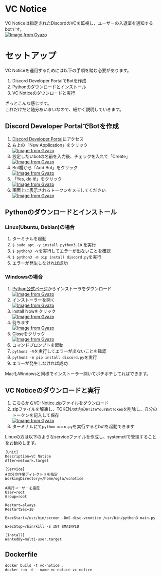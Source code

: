 # VC Notice
VC Noticeは指定されたDiscordのVCを監視し、ユーザーの入退室を通知するbotです。  
[![Image from Gyazo](https://i.gyazo.com/1c9b3a536c4a0888b66ceeac6796ecba.png)](https://gyazo.com/1c9b3a536c4a0888b66ceeac6796ecba)


# セットアップ
VC Noticeを運用するためには以下の手順を踏む必要があります。  

1. Discord Developer PortalでBotを作成
2. Pythonのダウンロードとインストール
3. VC Noticeのダウンロードと実行

ざっとこんな感じです。  
これだけだと随分あいまいなので、細かく説明していきます。


## Discord Developer PortalでBotを作成

1. [Discord Developer Portal](https://discord.com/developers/applications)にアクセス
2. 右上の「New Application」をクリック  
[![Image from Gyazo](https://i.gyazo.com/7ce6d34de12a50bebbb4319db8e3ff5c.png)](https://gyazo.com/7ce6d34de12a50bebbb4319db8e3ff5c)
3. 設定したいbotの名前を入力後、チェックを入れて「Create」  
[![Image from Gyazo](https://i.gyazo.com/96697ad6183da211de986b4cd1161851.png)](https://gyazo.com/96697ad6183da211de986b4cd1161851)
4. Bot欄から「Add Bot」をクリック  
[![Image from Gyazo](https://i.gyazo.com/6265c5a51e406058322af857a9293191.png)](https://gyazo.com/6265c5a51e406058322af857a9293191)
5. 「Yes, do it!」をクリック  
[![Image from Gyazo](https://i.gyazo.com/9f8c7369237b3548a3d62f5baf618b5d.png)](https://gyazo.com/9f8c7369237b3548a3d62f5baf618b5d)
6. 画面上に表示されるトークンをメモしてください  
[![Image from Gyazo](https://i.gyazo.com/8bbacdae3b2173cf4ebbf0ac1f204fce.png)](https://gyazo.com/8bbacdae3b2173cf4ebbf0ac1f204fce)


## Pythonのダウンロードとインストール

### Linux(Ubuntu, Debian)の場合
1. ターミナルを起動
2. `$ sudo apt -y install python3.10` を実行
3. `$ python3 -V`を実行してエラーが出ないことを確認
4. `$ python3 -m pip install discord.py`を実行
5. エラーが発生しなければ成功

### Windowsの場合

1. [Python公式ページ](https://www.python.org/downloads/)からインストーラをダウンロード  
[![Image from Gyazo](https://i.gyazo.com/cb6f68a28cbcf45d5dbef4adcc1f5b1a.png)](https://gyazo.com/cb6f68a28cbcf45d5dbef4adcc1f5b1a)
2. インストーラーを開く  
[![Image from Gyazo](https://i.gyazo.com/beabc719a83b57f4b398de7fe3ec1ddd.png)](https://gyazo.com/beabc719a83b57f4b398de7fe3ec1ddd)
3. Install Nowをクリック  
[![Image from Gyazo](https://i.gyazo.com/6bfd2deaf0eb7034471f408234ba67e8.png)](https://gyazo.com/6bfd2deaf0eb7034471f408234ba67e8)
4. 待ちます  
[![Image from Gyazo](https://i.gyazo.com/124c30c99aee6dadace73c89e10a2b30.png)](https://gyazo.com/124c30c99aee6dadace73c89e10a2b30)
5. Closeをクリック  
[![Image from Gyazo](https://i.gyazo.com/c793924c1c18d2382a09a8b1211afe52.png)](https://gyazo.com/c793924c1c18d2382a09a8b1211afe52)
6. コマンドプロンプトを起動
7. `python3 -V`を実行してエラーが出ないことを確認
8. `python3 -m pip install discord.py`を実行
9. エラーが発生しなければ成功

MacもWindowsと同様でインストーラー開いてポチポチしてればできます。

## VC Noticeのダウンロードと実行
1. [こちら](https://github.com/hyouhyan/VC-Notice/releases/latest)からVC-Notice.zipファイルをダウンロード
2. zipファイルを解凍し、TOKEN.txt内の`WriteYourBotToken`を削除し、自分のトークンを記入して保存  
[![Image from Gyazo](https://i.gyazo.com/d1ba9edbbc3189f17c0ff5d7b54629f0.png)](https://gyazo.com/d1ba9edbbc3189f17c0ff5d7b54629f0)
1. ターミナルにて`python main.py`を実行するとbotを起動できます

Linuxの方は以下のようなserviceファイルを作成し、systemctlで管理することをお勧めします。
```
[Unit]
Description=VC Notice
After=network.target

[Service]
#自分の作業ディレクトリを指定
WorkingDirectory=/home/ogla/vcnotice

#実行ユーザーを指定
User=root
Group=root

Restart=always
RestartSec=10

ExecStart=/usr/bin/screen -DmS disc-vcnotice /usr/bin/python3 main.py

ExecStop=/bin/kill -s INT $MAINPID

[Install]
WantedBy=multi-user.target
```


## Dockerfile
```
docker build -t vc-notice .
docker run -d --name vc-notice vc-notice
```
